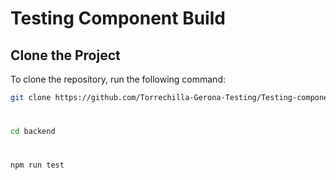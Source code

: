 # Testing Component Build

## Clone the Project
To clone the repository, run the following command:

```sh
git clone https://github.com/Torrechilla-Gerona-Testing/Testing-component_build.git
```

#
```sh
cd backend
```
#
```sh
npm run test
```
